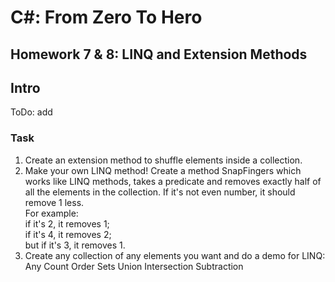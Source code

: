 # C#: From Zero To Hero
## Homework 7 & 8: LINQ and Extension Methods
## Intro
ToDo: add

### Task
1) Create an extension method to shuffle elements inside a collection.  
2) Make your own LINQ method! Create a method SnapFingers which works like LINQ methods, 
takes a predicate and removes exactly half of all the elements in the collection.
If it's not even number, it should remove 1 less.  
For example:  
if it's 2, it removes 1;  
if it's 4, it removes 2;  
but if it's 3, it removes 1.  
3) Create any collection of any elements you want and do a demo for LINQ:  
Any
Count
Order
Sets
Union
Intersection
Subtraction
